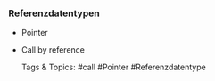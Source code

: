### Referenzdatentypen

- Pointer
- Call by reference 

   Tags & Topics:
   #call
   #Pointer
   #Referenzdatentype